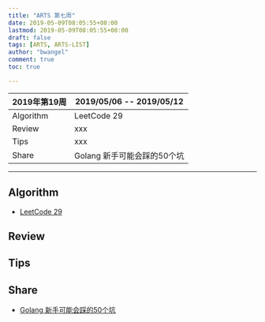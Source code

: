 ```yaml
---
title: "ARTS 第七周"
date: 2019-05-09T08:05:55+08:00
lastmod: 2019-05-09T08:05:55+08:00
draft: false
tags: [ARTS, ARTS-LIST]
author: "bwangel"
comment: true
toc: true

---
```


2019年第19周|2019/05/06 -- 2019/05/12
---|---
Algorithm|LeetCode 29
Review|xxx
Tips|xxx
Share|Golang 新手可能会踩的50个坑

<!--more-->

---

## Algorithm

+ [LeetCode 29](/2019/05/13/leetcode-29/)

## Review

## Tips

## Share

+ [Golang 新手可能会踩的50个坑](https://segmentfault.com/a/1190000013739000#articleHeader61)

